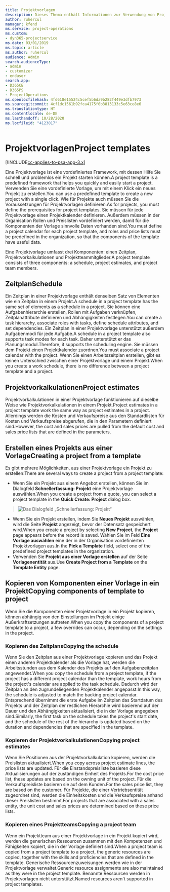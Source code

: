 ```yaml
---
title: Projektvorlagen
description: Dieses Thema enthält Informationen zur Verwendung von Projektvorlagen für die schnelle Projekteinrichtung.
author: ruhercul
manager: kfend
ms.service: project-operations
ms.custom:
- dyn365-projectservice
ms.date: 03/01/2019
ms.topic: article
ms.author: ruhercul
audience: Admin
search.audienceType:
- admin
- customizer
- enduser
search.app:
- D365CE
- D365PS
- ProjectOperations
ms.openlocfilehash: 4fd618e15524c5cef5b6da9b282f449e3dfb7973
ms.sourcegitcommit: 4cf1dc1561b92fca4175f0b3813133c5e63ce8e6
ms.translationtype: HT
ms.contentlocale: de-DE
ms.lasthandoff: 10/28/2020
ms.locfileid: "4123017"
---
```

# <a name="project-templates"></a><span data-ttu-id="11d2e-103">Projektvorlagen</span><span class="sxs-lookup"><span data-stu-id="11d2e-103">Project templates</span></span> 

[!INCLUDE[cc-applies-to-psa-app-3.x](../includes/cc-applies-to-psa-app-3x.md)]

<span data-ttu-id="11d2e-104">Eine Projektvorlage ist eine vordefiniertes Framework, mit dessen Hilfe Sie schnell und problemlos ein Projekt starten können.</span><span class="sxs-lookup"><span data-stu-id="11d2e-104">A project template is a predefined framework that helps you quickly and easily start a project.</span></span> <span data-ttu-id="11d2e-105">Verwenden Sie eine vordefinierte Vorlage, um mit einem Klick ein neues Projekt zu erstellen.</span><span class="sxs-lookup"><span data-stu-id="11d2e-105">You can use a predefined template to create a new project with a single click.</span></span> <span data-ttu-id="11d2e-106">Wie für Projekte auch müssen Sie die Voraussetzungen für Projektvorlagen definieren.</span><span class="sxs-lookup"><span data-stu-id="11d2e-106">As for projects, you must define the prerequisites for project templates.</span></span> <span data-ttu-id="11d2e-107">Sie müssen für jede Projektvorlage einen Projektkalender definieren. Außerdem müssen in der Organisation Rollen und Preislisten vordefiniert werden, damit für die Komponenten der Vorlage sinnvolle Daten vorhanden sind.</span><span class="sxs-lookup"><span data-stu-id="11d2e-107">You must define a project calendar for each project template, and roles and price lists must be predefined in the organization, so that the components of the template have useful data.</span></span>

<span data-ttu-id="11d2e-108">Eine Projektvorlage umfasst drei Komponenten: einen Zeitplan, Projektvorkalkulationen und Projektteammitglieder.</span><span class="sxs-lookup"><span data-stu-id="11d2e-108">A project template consists of three components: a schedule, project estimates, and project team members.</span></span>

## <a name="schedule"></a><span data-ttu-id="11d2e-109">Zeitplan</span><span class="sxs-lookup"><span data-stu-id="11d2e-109">Schedule</span></span>

<span data-ttu-id="11d2e-110">Ein Zeitplan in einer Projektvorlage enthält denselben Satz von Elementen wie ein Zeitplan in einem Projekt.</span><span class="sxs-lookup"><span data-stu-id="11d2e-110">A schedule in a project template has the same set of elements as a schedule in a project.</span></span> <span data-ttu-id="11d2e-111">Sie können eine Aufgabenhierarchie erstellen, Rollen mit Aufgaben verknüpfen, Zeitplanattribute definieren und Abhängigkeiten festlegen.</span><span class="sxs-lookup"><span data-stu-id="11d2e-111">You can create a task hierarchy, associate roles with tasks, define schedule attributes, and set dependencies.</span></span> <span data-ttu-id="11d2e-112">Ein Zeitplan in einer Projektvorlage unterstützt außerdem Aufgabenmodi für jede Aufgabe.</span><span class="sxs-lookup"><span data-stu-id="11d2e-112">A schedule in a project template also supports task modes for each task.</span></span> <span data-ttu-id="11d2e-113">Daher unterstützt er das Planungsmodul.</span><span class="sxs-lookup"><span data-stu-id="11d2e-113">Therefore, it supports the scheduling engine.</span></span> <span data-ttu-id="11d2e-114">Sie müssen dem Projekt einen Projektkalender zuordnen.</span><span class="sxs-lookup"><span data-stu-id="11d2e-114">You must associate a project calendar with the project.</span></span> <span data-ttu-id="11d2e-115">Wenn Sie einen Arbeitszeitplan erstellen, gibt es keinen Unterschied zwischen einer Projektvorlage und einem Projekt.</span><span class="sxs-lookup"><span data-stu-id="11d2e-115">When you create a work schedule, there is no difference between a project template and a project.</span></span>

## <a name="project-estimates"></a><span data-ttu-id="11d2e-116">Projektvorkalkulationen</span><span class="sxs-lookup"><span data-stu-id="11d2e-116">Project estimates</span></span>

<span data-ttu-id="11d2e-117">Projektvorkalkulationen in einer Projektvorlage funktionieren auf dieselbe Weise wie Projektvorkalkulationen in einem Projekt.</span><span class="sxs-lookup"><span data-stu-id="11d2e-117">Project estimates in a project template work the same way as project estimates in a project.</span></span> <span data-ttu-id="11d2e-118">Allerdings werden die Kosten und Verkaufspreise aus den Standardlisten für Kosten und Verkaufspreise abgerufen, die in den Parametern definiert sind.</span><span class="sxs-lookup"><span data-stu-id="11d2e-118">However, the cost and sales prices are pulled from the default cost and sales price lists that are defined in the parameters.</span></span>

## <a name="creating-a-project-from-a-template"></a><span data-ttu-id="11d2e-119">Erstellen eines Projekts aus einer Vorlage</span><span class="sxs-lookup"><span data-stu-id="11d2e-119">Creating a project from a template</span></span>
 
<span data-ttu-id="11d2e-120">Es gibt mehrere Möglichkeiten, aus einer Projektvorlage ein Projekt zu erstellen:</span><span class="sxs-lookup"><span data-stu-id="11d2e-120">There are several ways to create a project from a project template:</span></span>

- <span data-ttu-id="11d2e-121">Wenn Sie ein Projekt aus einem Angebot erstellen, können Sie im Dialogfeld **Schnellerfassung: Projekt** eine Projektvorlage auswählen.</span><span class="sxs-lookup"><span data-stu-id="11d2e-121">When you create a project from a quote, you can select a project template in the **Quick Create: Project** dialog box.</span></span>

> ![Das Dialogfeld „Schnellerfassung: Projekt“](media/project-11.png)

- <span data-ttu-id="11d2e-123">Wenn Sie ein Projekt erstellen, indem Sie **Neues Projekt** auswählen, wird die Seite **Projekt** angezeigt, bevor der Datensatz gespeichert wird.</span><span class="sxs-lookup"><span data-stu-id="11d2e-123">When you create a project by selecting **New Project**, the **Project** page appears before the record is saved.</span></span> <span data-ttu-id="11d2e-124">Wählen Sie im Feld **Eine Vorlage auswählen** eine der in der Organisation vordefinierten Projektvorlagen aus.</span><span class="sxs-lookup"><span data-stu-id="11d2e-124">In the **Pick a Template** field, select one of the predefined project templates in the organization.</span></span>
- <span data-ttu-id="11d2e-125">Verwenden Sie **Projekt aus einer Vorlage erstellen** auf der Seite **Vorlagenentität** aus.</span><span class="sxs-lookup"><span data-stu-id="11d2e-125">Use **Create Project from a Template** on the **Template Entity** page.</span></span>

## <a name="copying-components-of-template-to-project"></a><span data-ttu-id="11d2e-126">Kopieren von Komponenten einer Vorlage in ein Projekt</span><span class="sxs-lookup"><span data-stu-id="11d2e-126">Copying components of template to project</span></span>

<span data-ttu-id="11d2e-127">Wenn Sie die Komponenten einer Projektvorlage in ein Projekt kopieren, können abhängig von den Einstellungen im Projekt einige Außerkraftsetzungen auftreten.</span><span class="sxs-lookup"><span data-stu-id="11d2e-127">When you copy the components of a project template to a project, a few overrides can occur, depending on the settings in the project.</span></span>

### <a name="copying-the-schedule"></a><span data-ttu-id="11d2e-128">Kopieren des Zeitplans</span><span class="sxs-lookup"><span data-stu-id="11d2e-128">Copying the schedule</span></span>

<span data-ttu-id="11d2e-129">Wenn Sie den Zeitplan aus einer Projektvorlage kopieren und das Projekt einen anderen Projektkalender als die Vorlage hat, werden die Arbeitsstunden aus dem Kalender des Projekts auf den Aufgabenzeitplan angewendet.</span><span class="sxs-lookup"><span data-stu-id="11d2e-129">When you copy the schedule from a project template, if the project has a different project calendar than the template, work hours from the project's calendar are applied to the task schedule.</span></span> <span data-ttu-id="11d2e-130">Dadurch wird der Zeitplan an den zugrundeliegenden Projektkalender angepasst.</span><span class="sxs-lookup"><span data-stu-id="11d2e-130">In this way, the schedule is adjusted to match the backing project calendar.</span></span> <span data-ttu-id="11d2e-131">Entsprechend übernimmt die erste Aufgabe im Zeitplan das Startdatum des Projekts und der Zeitplan der restlichen Hierarchie wird basierend auf der Dauer und den Abhängigkeiten aktualisiert, die in der Vorlage angegeben sind.</span><span class="sxs-lookup"><span data-stu-id="11d2e-131">Similarly, the first task on the schedule takes the project's start date, and the schedule of the rest of the hierarchy is updated based on the duration and dependencies that are specified in the template.</span></span> 

### <a name="copying-project-estimates"></a><span data-ttu-id="11d2e-132">Kopieren der Projektvorkalkulationen</span><span class="sxs-lookup"><span data-stu-id="11d2e-132">Copying project estimates</span></span> 

<span data-ttu-id="11d2e-133">Wenn Sie Positionen aus der Projektvorkalkulation kopieren, werden die Preislisten aktualisiert.</span><span class="sxs-lookup"><span data-stu-id="11d2e-133">When you copy across project estimate lines, the price lists are updated.</span></span> <span data-ttu-id="11d2e-134">Für die Einstandspreisliste basieren diese Aktualisierungen auf der zuständigen Einheit des Projekts.</span><span class="sxs-lookup"><span data-stu-id="11d2e-134">For the cost price list, these updates are based on the owning unit of the project.</span></span> <span data-ttu-id="11d2e-135">Für die Verkaufspreisliste basieren sie auf dem Kunden.</span><span class="sxs-lookup"><span data-stu-id="11d2e-135">For the sales price list, they are based on the customer.</span></span> <span data-ttu-id="11d2e-136">Für Projekte, die einer Vertriebsentität zugeordnet sind, werden die Einheitskosten und die Verkaufspreise anhand dieser Preislisten bestimmt.</span><span class="sxs-lookup"><span data-stu-id="11d2e-136">For projects that are associated with a sales entity, the unit cost and sales prices are determined based on these price lists.</span></span>

### <a name="copying-a-project-team"></a><span data-ttu-id="11d2e-137">Kopieren eines Projektteams</span><span class="sxs-lookup"><span data-stu-id="11d2e-137">Copying a project team</span></span>

<span data-ttu-id="11d2e-138">Wenn ein Projektteam aus einer Projektvorlage in ein Projekt kopiert wird, werden die generischen Ressourcen zusammen mit den Kompetenzen und Fähigkeiten kopiert, die in der Vorlage definiert sind.</span><span class="sxs-lookup"><span data-stu-id="11d2e-138">When a project team is copied from a project template to a project, the generic resources are copied, together with the skills and proficiencies that are defined in the template.</span></span> <span data-ttu-id="11d2e-139">Generische Ressourcenzuweisungen werden wie in der Projektvorlage verwaltet.</span><span class="sxs-lookup"><span data-stu-id="11d2e-139">Generic resource assignments are also maintained as they were in the project template.</span></span> <span data-ttu-id="11d2e-140">Benannte Ressourcen werden in Projektvorlagen nicht unterstützt.</span><span class="sxs-lookup"><span data-stu-id="11d2e-140">Named resources aren't supported in project templates.</span></span>
